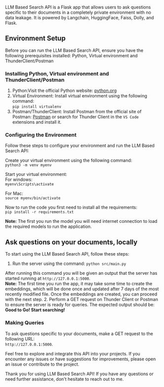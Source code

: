 LLM Based Search API is a Flask app that allows users to ask questions specific to their documents in a completely private environment with no data leakage. It is powered by Langchain, HuggingFace, Faiss, Dolly, and Flask.

## Environment Setup
Before you can run the LLM Based Search API, ensure you have the following prerequisites installed:
Python, Virtual environment and ThunderClient/Postman
### Installing Python, Virtual environment and ThunderClient/Postman
1. Python:Visit the official Python website: [python.org](https://www.python.org)   
2. Virtual Environment: Install virtual environment using the following command:  
`pip install virtualenv`   
3. Postman/ThunderClient: Install Postman from the official site of Postman: [Postman](https://www.postman.com/downloads/) or search for Thunder Client in the `VS Code` extensions and install it.

### Configuring the Environment
Follow these steps to configure your environment and run the LLM Based Search API:  

Create your virtual environment using the following command:  
`python3 -m venv myenv `

Start your virtual environment:  
For windows:  
`myenv\Scripts\activate` 

For Mac:  
`source myenv/bin/activate`

Now to run the code you first need to install all the requirements:  
`pip install -r requirements.txt `

**Note:**  The first you run the model you will need internet connection to load the required models to run the application.

## Ask questions on your documents, locally
To start using the LLM Based Search API, follow these steps:  

1. Run the server using the command:
`python src/main.py`

After running this command you will be given an output that the server has started running at `http://127.0.0.1:5000`.   
**Note:** The first time you run the app, it may take some time to create the embeddings, which will be done once and updated after 7 days of the most recently modified file. Once the embeddings are created, you can proceed with the next step.
2. Perform a GET request on Thunder Client or Postman to ensure the server is ready for queries. The expected output should be: **Good to Go! Start searching!**  

### Making Queries
To ask questions specific to your documents, make a GET request to the following URL:  
`http://127.0.0.1:5000`.   

Feel free to explore and integrate this API into your projects. If you encounter any issues or have suggestions for improvements, please open an issue or contribute to the project.

Thank you for using LLM Based Search API! If you have any questions or need further assistance, don't hesitate to reach out to me.





